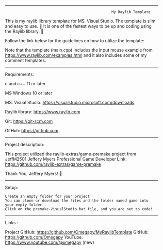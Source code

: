 -----------------------------------------------------------------------------------------------------------------------------

                                                     My Raylib Template

This is my raylib library template for MS. Visual Studio.
The template is slim and easy to use. :raised_hands:
It is one of the fastest ways to be up and coding using the Raylib library. :runner:

Follow the link below for the guidelines on how to utilize the template:


Note that the template (main.cpp) includes the input mouse example from https://www.raylib.com/examples.html 
and it also includes some of my comment templates.

-----------------------------------------------------------------------------------------------------------------------------
Requirements:

c and c++ 11 or later

MS Windows 10 or later 

MS. Visual Studio: https://visualstudio.microsoft.com/downloads

Raylib library: https://www.raylib.com

Git: https://git-scm.com

GitHub: https://github.com

-----------------------------------------------------------------------------------------------------------------------------
Project description:

This project utilized the raylib-extras/game-premake project from JeffM2501 Jeffery Myers Professional Game Developer 
Link: https://github.com/raylib-extras/game-premake

Thank You, Jeffery Myers! :clap:

-----------------------------------------------------------------------------------------------------------------------------
Setup:

	Create an empty folder for your project
	You can clone or download the files and the folder named game into your empty folder
	Click on the premake-VisualStudio.bat file, and you are set to code!

-----------------------------------------------------------------------------------------------------------------------------
Links  :

Project GitHub: https://github.com/Omegapy/MyRaylibTemplate
GitHub: https://github.com/Omegapy
YouTube: https://www.youtube.com/@omegapy (new)


